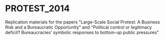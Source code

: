 # PROTEST_2014
Replication materials for the papers "Large-Scale Social Protest: A Business Risk and a Bureaucratic Opportunity" and "Political control or legitimacy deficit? Bureaucracies’ symbolic responses to bottom-up public pressures"
